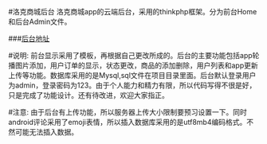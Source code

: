 #洛克商城后台
洛克商城app的云端后台，采用的thinkphp框架。分为前台Home和后台Admin文件。

###[后台地址](http://www.anumbrella.net/App/AppShopService/index.php)

#说明:
前台显示采用了模板，再根据自己更改所成的。后台的主要功能包括app轮播图片添加，用户订单的显示，状态更改，商品的添加删除，用户列表和app更新上传等功能。数据库采用的是Mysql,sql文件在项目目录里面。后台默认登录用户为admin，登录密码为123。由于个人能力和精力有限，所以代码写得不很是好，只是完成了功能设计。还有待改进，欢迎大家指正。


#注意:
由于后台有上传功能，所以服务器上传大小限制要预习设置一下。同时android评论采用了emoji表情，所以插入数据库采用的是utf8mb4编码格式。不然可能无法插入数据。


